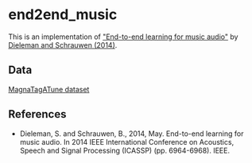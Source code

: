 # end2end_music
This is an implementation of ["End-to-end learning for music audio"](https://ieeexplore.ieee.org/abstract/document/6854950) by [Dieleman and Schrauwen (2014)](#References).


## Data
[MagnaTagATune dataset](http://mirg.city.ac.uk/codeapps/the-magnatagatune-dataset)

## References
- Dieleman, S. and Schrauwen, B., 2014, May. End-to-end learning for music audio. In 2014 IEEE International Conference on Acoustics, Speech and Signal Processing (ICASSP) (pp. 6964-6968). IEEE.
